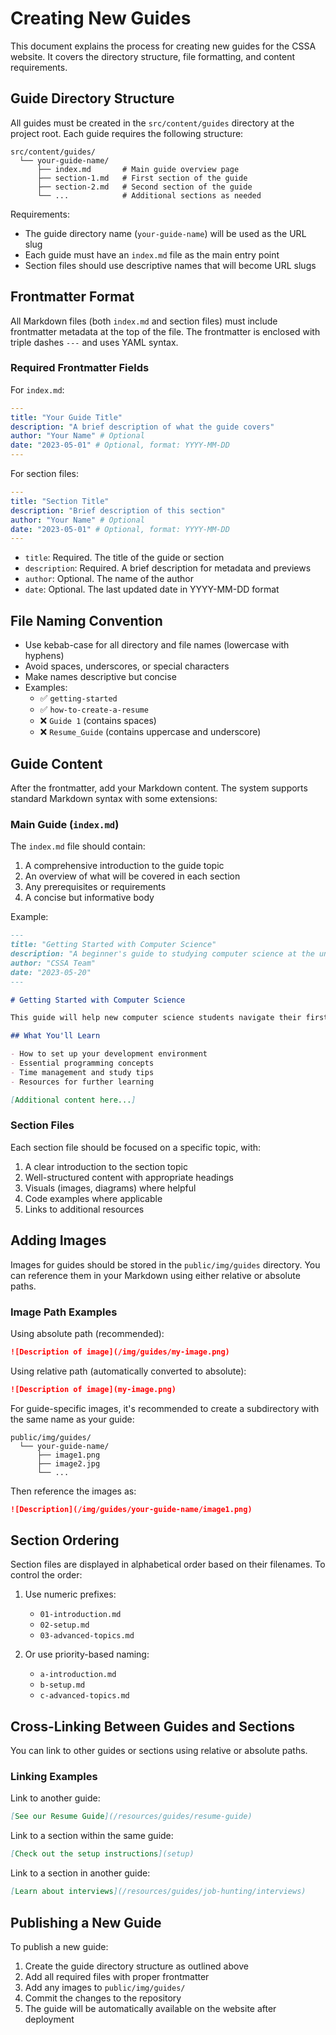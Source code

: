# Creating New Guides

This document explains the process for creating new guides for the CSSA website. It covers the directory structure, file formatting, and content requirements.

## Guide Directory Structure

All guides must be created in the `src/content/guides` directory at the project root. Each guide requires the following structure:

```
src/content/guides/
  └── your-guide-name/
      ├── index.md       # Main guide overview page
      ├── section-1.md   # First section of the guide
      ├── section-2.md   # Second section of the guide
      └── ...            # Additional sections as needed
```

Requirements:
- The guide directory name (`your-guide-name`) will be used as the URL slug
- Each guide must have an `index.md` file as the main entry point
- Section files should use descriptive names that will become URL slugs

## Frontmatter Format

All Markdown files (both `index.md` and section files) must include frontmatter metadata at the top of the file. The frontmatter is enclosed with triple dashes `---` and uses YAML syntax.

### Required Frontmatter Fields

For `index.md`:
```yaml
---
title: "Your Guide Title"
description: "A brief description of what the guide covers"
author: "Your Name" # Optional
date: "2023-05-01" # Optional, format: YYYY-MM-DD
---
```

For section files:
```yaml
---
title: "Section Title"
description: "Brief description of this section"
author: "Your Name" # Optional
date: "2023-05-01" # Optional, format: YYYY-MM-DD
---
```

- `title`: Required. The title of the guide or section
- `description`: Required. A brief description for metadata and previews
- `author`: Optional. The name of the author
- `date`: Optional. The last updated date in YYYY-MM-DD format

## File Naming Convention

- Use kebab-case for all directory and file names (lowercase with hyphens)
- Avoid spaces, underscores, or special characters
- Make names descriptive but concise
- Examples:
  - ✅ `getting-started`
  - ✅ `how-to-create-a-resume`
  - ❌ `Guide 1` (contains spaces)
  - ❌ `Resume_Guide` (contains uppercase and underscore)

## Guide Content

After the frontmatter, add your Markdown content. The system supports standard Markdown syntax with some extensions:

### Main Guide (`index.md`)

The `index.md` file should contain:
1. A comprehensive introduction to the guide topic
2. An overview of what will be covered in each section
3. Any prerequisites or requirements
4. A concise but informative body

Example:
```markdown
---
title: "Getting Started with Computer Science"
description: "A beginner's guide to studying computer science at the university"
author: "CSSA Team"
date: "2023-05-20"
---

# Getting Started with Computer Science

This guide will help new computer science students navigate their first year at the university.

## What You'll Learn

- How to set up your development environment
- Essential programming concepts
- Time management and study tips
- Resources for further learning

[Additional content here...]
```

### Section Files

Each section file should be focused on a specific topic, with:
1. A clear introduction to the section topic
2. Well-structured content with appropriate headings
3. Visuals (images, diagrams) where helpful
4. Code examples where applicable
5. Links to additional resources

## Adding Images

Images for guides should be stored in the `public/img/guides` directory. You can reference them in your Markdown using either relative or absolute paths.

### Image Path Examples

Using absolute path (recommended):
```markdown
![Description of image](/img/guides/my-image.png)
```

Using relative path (automatically converted to absolute):
```markdown
![Description of image](my-image.png)
```

For guide-specific images, it's recommended to create a subdirectory with the same name as your guide:
```
public/img/guides/
  └── your-guide-name/
      ├── image1.png
      ├── image2.jpg
      └── ...
```

Then reference the images as:
```markdown
![Description](/img/guides/your-guide-name/image1.png)
```

## Section Ordering

Section files are displayed in alphabetical order based on their filenames. To control the order:

1. Use numeric prefixes:
   - `01-introduction.md`
   - `02-setup.md`
   - `03-advanced-topics.md`

2. Or use priority-based naming:
   - `a-introduction.md`
   - `b-setup.md`
   - `c-advanced-topics.md`

## Cross-Linking Between Guides and Sections

You can link to other guides or sections using relative or absolute paths.

### Linking Examples

Link to another guide:
```markdown
[See our Resume Guide](/resources/guides/resume-guide)
```

Link to a section within the same guide:
```markdown
[Check out the setup instructions](setup)
```

Link to a section in another guide:
```markdown
[Learn about interviews](/resources/guides/job-hunting/interviews)
```

## Publishing a New Guide

To publish a new guide:

1. Create the guide directory structure as outlined above
2. Add all required files with proper frontmatter
3. Add any images to `public/img/guides/`
4. Commit the changes to the repository
5. The guide will be automatically available on the website after deployment 